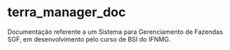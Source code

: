 # terra_manager_doc
Documentação referente a um Sistema para Gerenciamento de Fazendas SGF, em desenvolvimento pelo curso de BSI do IFNMG.
